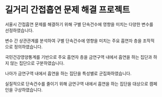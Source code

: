 # 길거리 간접흡연 문제 해결 프로젝트
서울시 간접흡연 문제를 해결하기 위해 구별 단속건수에 영향을 미치는 다양한 변수를 선정하였습니다. 

변수 간 상관관계를 분석하여 구별 단속건수에 영향을 미치는 주요 흡연자 층을 조작적으로 정의하였습니다.

국민건강영양통계를 기반으로 주요 흡연자 층을 금연구역 내에서 흡연을 하는 집단과 하지 않는 집단으로 구분하였습니다.

나아가 금연구역 내에서 흡연을 하는 집단을 특성별로 군집화하였습니다. 

실질적으로 단속건수를 줄이기 위해 금연구역 내에서 흡연을 하는 집단을 대상으로 캠페인을 구상하였습니다. 
